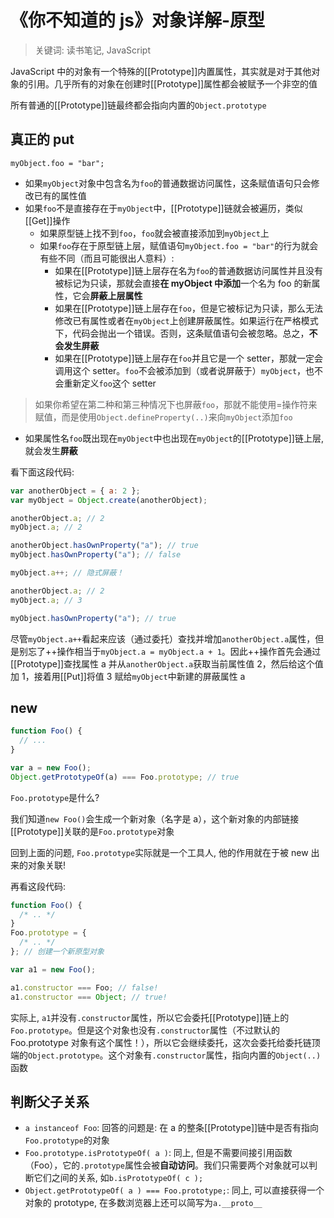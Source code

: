 # 《你不知道的 js》对象详解-原型

> 关键词: 读书笔记, JavaScript

JavaScript 中的对象有一个特殊的[[Prototype]]内置属性，其实就是对于其他对象的引用。几乎所有的对象在创建时[[Prototype]]属性都会被赋予一个非空的值

所有普通的[[Prototype]]链最终都会指向内置的`Object.prototype`

## 真正的 put

`myObject.foo = "bar";`

- 如果`myObject`对象中包含名为`foo`的普通数据访问属性，这条赋值语句只会修改已有的属性值
- 如果`foo`不是直接存在于`myObject`中，[[Prototype]]链就会被遍历，类似[[Get]]操作
  - 如果原型链上找不到`foo`，`foo`就会被直接添加到`myObject`上
  - 如果`foo`存在于原型链上层，赋值语句`myObject.foo = "bar"`的行为就会有些不同（而且可能很出人意料）:
    - 如果在[[Prototype]]链上层存在名为`foo`的普通数据访问属性并且没有被标记为只读，那就会直接**在 myObject 中添加**一个名为 foo 的新属性，它会**屏蔽上层属性**
    - 如果在[[Prototype]]链上层存在`foo`，但是它被标记为只读，那么无法修改已有属性或者在`myObject`上创建屏蔽属性。如果运行在严格模式下，代码会抛出一个错误。否则，这条赋值语句会被忽略。总之，**不会发生屏蔽**
    - 如果在[[Prototype]]链上层存在`foo`并且它是一个 setter，那就一定会调用这个 setter。`foo`不会被添加到（或者说屏蔽于）`myObject`，也不会重新定义`foo`这个 setter

> 如果你希望在第二种和第三种情况下也屏蔽`foo`，那就不能使用=操作符来赋值，而是使用`Object.defineProperty(..)`来向`myObject`添加`foo`

- 如果属性名`foo`既出现在`myObject`中也出现在`myObject`的[[Prototype]]链上层, 就会发生**屏蔽**

看下面这段代码:

```js
var anotherObject = { a: 2 };
var myObject = Object.create(anotherObject);

anotherObject.a; // 2
myObject.a; // 2

anotherObject.hasOwnProperty("a"); // true
myObject.hasOwnProperty("a"); // false

myObject.a++; // 隐式屏蔽！

anotherObject.a; // 2
myObject.a; // 3

myObject.hasOwnProperty("a"); // true
```

尽管`myObject.a++`看起来应该（通过委托）查找并增加`anotherObject.a`属性，但是别忘了++操作相当于`myObject.a = myObject.a + 1`。因此++操作首先会通过[[Prototype]]查找属性 a 并从`anotherObject.a`获取当前属性值 2，然后给这个值加 1，接着用[[Put]]将值 3 赋给`myObject`中新建的屏蔽属性 a

## new

```js
function Foo() {
  // ...
}

var a = new Foo();
Object.getPrototypeOf(a) === Foo.prototype; // true
```

`Foo.prototype`是什么?

我们知道`new Foo()`会生成一个新对象（名字是 a），这个新对象的内部链接[[Prototype]]关联的是`Foo.prototype`对象

回到上面的问题, `Foo.prototype`实际就是一个工具人, 他的作用就在于被 new 出来的对象关联!

再看这段代码:

```js
function Foo() {
  /* .. */
}
Foo.prototype = {
  /* .. */
}; // 创建一个新原型对象

var a1 = new Foo();

a1.constructor === Foo; // false!
a1.constructor === Object; // true!
```

实际上, `a1`并没有`.constructor`属性，所以它会委托[[Prototype]]链上的`Foo.prototype`。但是这个对象也没有`.constructor`属性（不过默认的 Foo.prototype 对象有这个属性！），所以它会继续委托，这次会委托给委托链顶端的`Object.prototype`。这个对象有`.constructor`属性，指向内置的`Object(..)`函数

## 判断父子关系

- `a instanceof Foo`: 回答的问题是: 在 a 的整条[[Prototype]]链中是否有指向`Foo.prototype`的对象
- `Foo.prototype.isPrototypeOf( a )`: 同上, 但是不需要间接引用函数（Foo），它的`.prototype`属性会被**自动访问**。我们只需要两个对象就可以判断它们之间的关系, 如`b.isPrototypeOf( c );`
- `Object.getPrototypeOf( a ) === Foo.prototype;`: 同上, 可以直接获得一个对象的 prototype, 在多数浏览器上还可以简写为`a.__proto__`
